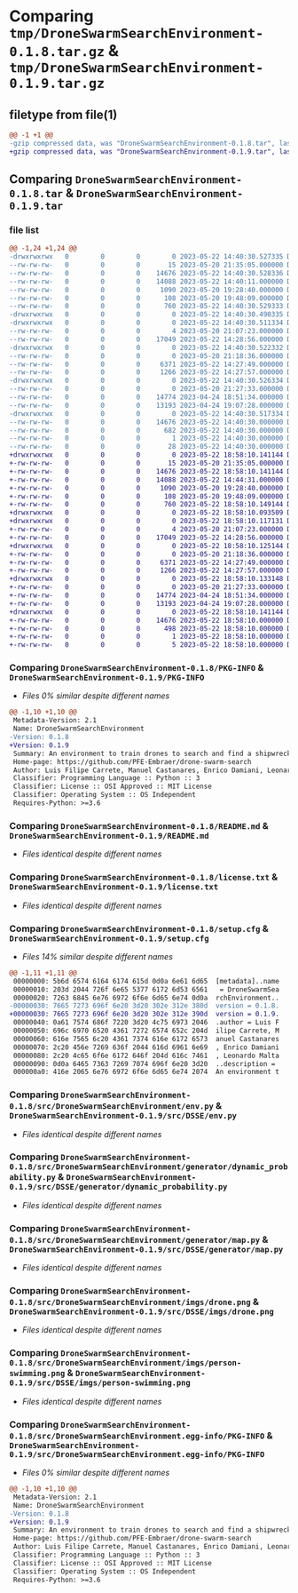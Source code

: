 # Comparing `tmp/DroneSwarmSearchEnvironment-0.1.8.tar.gz` & `tmp/DroneSwarmSearchEnvironment-0.1.9.tar.gz`

## filetype from file(1)

```diff
@@ -1 +1 @@
-gzip compressed data, was "DroneSwarmSearchEnvironment-0.1.8.tar", last modified: Mon May 22 14:40:30 2023, max compression
+gzip compressed data, was "DroneSwarmSearchEnvironment-0.1.9.tar", last modified: Mon May 22 18:58:10 2023, max compression
```

## Comparing `DroneSwarmSearchEnvironment-0.1.8.tar` & `DroneSwarmSearchEnvironment-0.1.9.tar`

### file list

```diff
@@ -1,24 +1,24 @@
-drwxrwxrwx   0        0        0        0 2023-05-22 14:40:30.527335 DroneSwarmSearchEnvironment-0.1.8/
--rw-rw-rw-   0        0        0       15 2023-05-20 21:35:05.000000 DroneSwarmSearchEnvironment-0.1.8/MANIFEST.in
--rw-rw-rw-   0        0        0    14676 2023-05-22 14:40:30.528336 DroneSwarmSearchEnvironment-0.1.8/PKG-INFO
--rw-rw-rw-   0        0        0    14088 2023-05-22 14:40:11.000000 DroneSwarmSearchEnvironment-0.1.8/README.md
--rw-rw-rw-   0        0        0     1090 2023-05-20 19:28:40.000000 DroneSwarmSearchEnvironment-0.1.8/license.txt
--rw-rw-rw-   0        0        0      108 2023-05-20 19:48:09.000000 DroneSwarmSearchEnvironment-0.1.8/pyproject.toml
--rw-rw-rw-   0        0        0      760 2023-05-22 14:40:30.529333 DroneSwarmSearchEnvironment-0.1.8/setup.cfg
-drwxrwxrwx   0        0        0        0 2023-05-22 14:40:30.490335 DroneSwarmSearchEnvironment-0.1.8/src/
-drwxrwxrwx   0        0        0        0 2023-05-22 14:40:30.511334 DroneSwarmSearchEnvironment-0.1.8/src/DroneSwarmSearchEnvironment/
--rw-rw-rw-   0        0        0        4 2023-05-20 21:07:23.000000 DroneSwarmSearchEnvironment-0.1.8/src/DroneSwarmSearchEnvironment/__init__.py
--rw-rw-rw-   0        0        0    17049 2023-05-22 14:28:56.000000 DroneSwarmSearchEnvironment-0.1.8/src/DroneSwarmSearchEnvironment/env.py
-drwxrwxrwx   0        0        0        0 2023-05-22 14:40:30.522332 DroneSwarmSearchEnvironment-0.1.8/src/DroneSwarmSearchEnvironment/generator/
--rw-rw-rw-   0        0        0        0 2023-05-20 21:18:36.000000 DroneSwarmSearchEnvironment-0.1.8/src/DroneSwarmSearchEnvironment/generator/__init__.py
--rw-rw-rw-   0        0        0     6371 2023-05-22 14:27:49.000000 DroneSwarmSearchEnvironment-0.1.8/src/DroneSwarmSearchEnvironment/generator/dynamic_probability.py
--rw-rw-rw-   0        0        0     1266 2023-05-22 14:27:57.000000 DroneSwarmSearchEnvironment-0.1.8/src/DroneSwarmSearchEnvironment/generator/map.py
-drwxrwxrwx   0        0        0        0 2023-05-22 14:40:30.526334 DroneSwarmSearchEnvironment-0.1.8/src/DroneSwarmSearchEnvironment/imgs/
--rw-rw-rw-   0        0        0        0 2023-05-20 21:27:33.000000 DroneSwarmSearchEnvironment-0.1.8/src/DroneSwarmSearchEnvironment/imgs/__init__.py
--rw-rw-rw-   0        0        0    14774 2023-04-24 18:51:34.000000 DroneSwarmSearchEnvironment-0.1.8/src/DroneSwarmSearchEnvironment/imgs/drone.png
--rw-rw-rw-   0        0        0    13193 2023-04-24 19:07:28.000000 DroneSwarmSearchEnvironment-0.1.8/src/DroneSwarmSearchEnvironment/imgs/person-swimming.png
-drwxrwxrwx   0        0        0        0 2023-05-22 14:40:30.517334 DroneSwarmSearchEnvironment-0.1.8/src/DroneSwarmSearchEnvironment.egg-info/
--rw-rw-rw-   0        0        0    14676 2023-05-22 14:40:30.000000 DroneSwarmSearchEnvironment-0.1.8/src/DroneSwarmSearchEnvironment.egg-info/PKG-INFO
--rw-rw-rw-   0        0        0      682 2023-05-22 14:40:30.000000 DroneSwarmSearchEnvironment-0.1.8/src/DroneSwarmSearchEnvironment.egg-info/SOURCES.txt
--rw-rw-rw-   0        0        0        1 2023-05-22 14:40:30.000000 DroneSwarmSearchEnvironment-0.1.8/src/DroneSwarmSearchEnvironment.egg-info/dependency_links.txt
--rw-rw-rw-   0        0        0       28 2023-05-22 14:40:30.000000 DroneSwarmSearchEnvironment-0.1.8/src/DroneSwarmSearchEnvironment.egg-info/top_level.txt
+drwxrwxrwx   0        0        0        0 2023-05-22 18:58:10.141144 DroneSwarmSearchEnvironment-0.1.9/
+-rw-rw-rw-   0        0        0       15 2023-05-20 21:35:05.000000 DroneSwarmSearchEnvironment-0.1.9/MANIFEST.in
+-rw-rw-rw-   0        0        0    14676 2023-05-22 18:58:10.141144 DroneSwarmSearchEnvironment-0.1.9/PKG-INFO
+-rw-rw-rw-   0        0        0    14088 2023-05-22 14:44:31.000000 DroneSwarmSearchEnvironment-0.1.9/README.md
+-rw-rw-rw-   0        0        0     1090 2023-05-20 19:28:40.000000 DroneSwarmSearchEnvironment-0.1.9/license.txt
+-rw-rw-rw-   0        0        0      108 2023-05-20 19:48:09.000000 DroneSwarmSearchEnvironment-0.1.9/pyproject.toml
+-rw-rw-rw-   0        0        0      760 2023-05-22 18:58:10.149144 DroneSwarmSearchEnvironment-0.1.9/setup.cfg
+drwxrwxrwx   0        0        0        0 2023-05-22 18:58:10.093509 DroneSwarmSearchEnvironment-0.1.9/src/
+drwxrwxrwx   0        0        0        0 2023-05-22 18:58:10.117131 DroneSwarmSearchEnvironment-0.1.9/src/DSSE/
+-rw-rw-rw-   0        0        0        4 2023-05-20 21:07:23.000000 DroneSwarmSearchEnvironment-0.1.9/src/DSSE/__init__.py
+-rw-rw-rw-   0        0        0    17049 2023-05-22 14:28:56.000000 DroneSwarmSearchEnvironment-0.1.9/src/DSSE/env.py
+drwxrwxrwx   0        0        0        0 2023-05-22 18:58:10.125144 DroneSwarmSearchEnvironment-0.1.9/src/DSSE/generator/
+-rw-rw-rw-   0        0        0        0 2023-05-20 21:18:36.000000 DroneSwarmSearchEnvironment-0.1.9/src/DSSE/generator/__init__.py
+-rw-rw-rw-   0        0        0     6371 2023-05-22 14:27:49.000000 DroneSwarmSearchEnvironment-0.1.9/src/DSSE/generator/dynamic_probability.py
+-rw-rw-rw-   0        0        0     1266 2023-05-22 14:27:57.000000 DroneSwarmSearchEnvironment-0.1.9/src/DSSE/generator/map.py
+drwxrwxrwx   0        0        0        0 2023-05-22 18:58:10.133148 DroneSwarmSearchEnvironment-0.1.9/src/DSSE/imgs/
+-rw-rw-rw-   0        0        0        0 2023-05-20 21:27:33.000000 DroneSwarmSearchEnvironment-0.1.9/src/DSSE/imgs/__init__.py
+-rw-rw-rw-   0        0        0    14774 2023-04-24 18:51:34.000000 DroneSwarmSearchEnvironment-0.1.9/src/DSSE/imgs/drone.png
+-rw-rw-rw-   0        0        0    13193 2023-04-24 19:07:28.000000 DroneSwarmSearchEnvironment-0.1.9/src/DSSE/imgs/person-swimming.png
+drwxrwxrwx   0        0        0        0 2023-05-22 18:58:10.141144 DroneSwarmSearchEnvironment-0.1.9/src/DroneSwarmSearchEnvironment.egg-info/
+-rw-rw-rw-   0        0        0    14676 2023-05-22 18:58:10.000000 DroneSwarmSearchEnvironment-0.1.9/src/DroneSwarmSearchEnvironment.egg-info/PKG-INFO
+-rw-rw-rw-   0        0        0      498 2023-05-22 18:58:10.000000 DroneSwarmSearchEnvironment-0.1.9/src/DroneSwarmSearchEnvironment.egg-info/SOURCES.txt
+-rw-rw-rw-   0        0        0        1 2023-05-22 18:58:10.000000 DroneSwarmSearchEnvironment-0.1.9/src/DroneSwarmSearchEnvironment.egg-info/dependency_links.txt
+-rw-rw-rw-   0        0        0        5 2023-05-22 18:58:10.000000 DroneSwarmSearchEnvironment-0.1.9/src/DroneSwarmSearchEnvironment.egg-info/top_level.txt
```

### Comparing `DroneSwarmSearchEnvironment-0.1.8/PKG-INFO` & `DroneSwarmSearchEnvironment-0.1.9/PKG-INFO`

 * *Files 0% similar despite different names*

```diff
@@ -1,10 +1,10 @@
 Metadata-Version: 2.1
 Name: DroneSwarmSearchEnvironment
-Version: 0.1.8
+Version: 0.1.9
 Summary: An environment to train drones to search and find a shipwrecked person lost in the ocean using reinforcement learning.
 Home-page: https://github.com/PFE-Embraer/drone-swarm-search
 Author: Luis Filipe Carrete, Manuel Castanares, Enrico Damiani, Leonardo Malta
 Classifier: Programming Language :: Python :: 3
 Classifier: License :: OSI Approved :: MIT License
 Classifier: Operating System :: OS Independent
 Requires-Python: >=3.6
```

### Comparing `DroneSwarmSearchEnvironment-0.1.8/README.md` & `DroneSwarmSearchEnvironment-0.1.9/README.md`

 * *Files identical despite different names*

### Comparing `DroneSwarmSearchEnvironment-0.1.8/license.txt` & `DroneSwarmSearchEnvironment-0.1.9/license.txt`

 * *Files identical despite different names*

### Comparing `DroneSwarmSearchEnvironment-0.1.8/setup.cfg` & `DroneSwarmSearchEnvironment-0.1.9/setup.cfg`

 * *Files 14% similar despite different names*

```diff
@@ -1,11 +1,11 @@
 00000000: 5b6d 6574 6164 6174 615d 0d0a 6e61 6d65  [metadata]..name
 00000010: 203d 2044 726f 6e65 5377 6172 6d53 6561   = DroneSwarmSea
 00000020: 7263 6845 6e76 6972 6f6e 6d65 6e74 0d0a  rchEnvironment..
-00000030: 7665 7273 696f 6e20 3d20 302e 312e 380d  version = 0.1.8.
+00000030: 7665 7273 696f 6e20 3d20 302e 312e 390d  version = 0.1.9.
 00000040: 0a61 7574 686f 7220 3d20 4c75 6973 2046  .author = Luis F
 00000050: 696c 6970 6520 4361 7272 6574 652c 204d  ilipe Carrete, M
 00000060: 616e 7565 6c20 4361 7374 616e 6172 6573  anuel Castanares
 00000070: 2c20 456e 7269 636f 2044 616d 6961 6e69  , Enrico Damiani
 00000080: 2c20 4c65 6f6e 6172 646f 204d 616c 7461  , Leonardo Malta
 00000090: 0d0a 6465 7363 7269 7074 696f 6e20 3d20  ..description = 
 000000a0: 416e 2065 6e76 6972 6f6e 6d65 6e74 2074  An environment t
```

### Comparing `DroneSwarmSearchEnvironment-0.1.8/src/DroneSwarmSearchEnvironment/env.py` & `DroneSwarmSearchEnvironment-0.1.9/src/DSSE/env.py`

 * *Files identical despite different names*

### Comparing `DroneSwarmSearchEnvironment-0.1.8/src/DroneSwarmSearchEnvironment/generator/dynamic_probability.py` & `DroneSwarmSearchEnvironment-0.1.9/src/DSSE/generator/dynamic_probability.py`

 * *Files identical despite different names*

### Comparing `DroneSwarmSearchEnvironment-0.1.8/src/DroneSwarmSearchEnvironment/generator/map.py` & `DroneSwarmSearchEnvironment-0.1.9/src/DSSE/generator/map.py`

 * *Files identical despite different names*

### Comparing `DroneSwarmSearchEnvironment-0.1.8/src/DroneSwarmSearchEnvironment/imgs/drone.png` & `DroneSwarmSearchEnvironment-0.1.9/src/DSSE/imgs/drone.png`

 * *Files identical despite different names*

### Comparing `DroneSwarmSearchEnvironment-0.1.8/src/DroneSwarmSearchEnvironment/imgs/person-swimming.png` & `DroneSwarmSearchEnvironment-0.1.9/src/DSSE/imgs/person-swimming.png`

 * *Files identical despite different names*

### Comparing `DroneSwarmSearchEnvironment-0.1.8/src/DroneSwarmSearchEnvironment.egg-info/PKG-INFO` & `DroneSwarmSearchEnvironment-0.1.9/src/DroneSwarmSearchEnvironment.egg-info/PKG-INFO`

 * *Files 0% similar despite different names*

```diff
@@ -1,10 +1,10 @@
 Metadata-Version: 2.1
 Name: DroneSwarmSearchEnvironment
-Version: 0.1.8
+Version: 0.1.9
 Summary: An environment to train drones to search and find a shipwrecked person lost in the ocean using reinforcement learning.
 Home-page: https://github.com/PFE-Embraer/drone-swarm-search
 Author: Luis Filipe Carrete, Manuel Castanares, Enrico Damiani, Leonardo Malta
 Classifier: Programming Language :: Python :: 3
 Classifier: License :: OSI Approved :: MIT License
 Classifier: Operating System :: OS Independent
 Requires-Python: >=3.6
```

